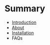 # Summary

* [Introduction](README.md)
* [About](en/About.md)
* [Installation](en/installation.md)
* FAQs

